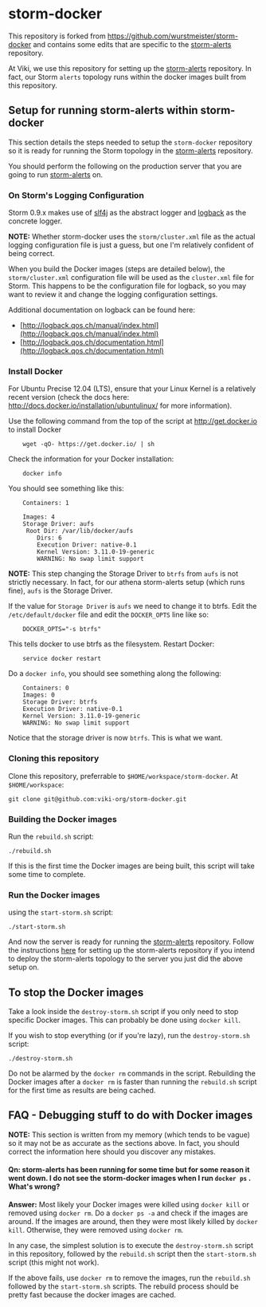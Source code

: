 storm-docker
============

This repository is forked from https://github.com/wurstmeister/storm-docker
and contains some edits that are specific to the
[storm-alerts](https://github.com/viki-org/storm-alerts) repository.

At Viki, we use this repository for setting up the
[storm-alerts](https://github.com/viki-org/storm-alerts) repository.
In fact, our Storm `alerts` topology runs within the docker images built from
this repository.

## Setup for running storm-alerts within storm-docker

This section details the steps needed to setup the `storm-docker` repository
so it is ready for running the Storm topology in the
[storm-alerts](https://github.com/viki-org/storm-alerts) repository.

You should perform the following on the production server that you are going
to run [storm-alerts](https://github.com/viki-org/storm-alerts) on.

### On Storm's Logging Configuration

Storm 0.9.x makes use of [slf4j](http://www.slf4j.org/) as the abstract logger
and [logback](http://logback.qos.ch/) as the concrete logger.

**NOTE:** Whether storm-docker uses the `storm/cluster.xml` file as the actual
logging configuration file is just a guess, but one I'm relatively confident of
being correct.

When you build the Docker images (steps are detailed below), the
`storm/cluster.xml` configuration file will be used as the `cluster.xml` file
for Storm. This happens to be the configuration file for logback, so you may
want to review it and change the logging configuration settings.

Additional documentation on logback can be found here:

- [http://logback.qos.ch/manual/index.html](http://logback.qos.ch/manual/index.html)
- [http://logback.qos.ch/documentation.html](http://logback.qos.ch/documentation.html)

### Install Docker

For Ubuntu Precise 12.04 (LTS), ensure that your Linux Kernel is a relatively
recent version (check the docs here:
http://docs.docker.io/installation/ubuntulinux/ for more information).

Use the following command from the top of the script at http://get.docker.io
to install Docker

		wget -qO- https://get.docker.io/ | sh

Check the information for your Docker installation:

		docker info

You should see something like this:

		Containers: 1

		Images: 4
		Storage Driver: aufs
		 Root Dir: /var/lib/docker/aufs
			Dirs: 6
			Execution Driver: native-0.1
			Kernel Version: 3.11.0-19-generic
			WARNING: No swap limit support

**NOTE:** This step changing the Storage Driver to `btrfs` from `aufs` is not
strictly necessary. In fact, for our athena storm-alerts setup (which runs
fine), `aufs` is the Storage Driver.

If the value for `Storage Driver` is `aufs` we need to change it to btrfs.
Edit the `/etc/default/docker` file and edit the `DOCKER_OPTS` line like so:

		DOCKER_OPTS="-s btrfs"

This tells docker to use btrfs as the filesystem. Restart Docker:

		service docker restart

Do a `docker info`, you should see something along the following:

		Containers: 0
		Images: 0
		Storage Driver: btrfs
		Execution Driver: native-0.1
		Kernel Version: 3.11.0-19-generic
		WARNING: No swap limit support

Notice that the storage driver is now `btrfs`. This is what we want.

### Cloning this repository

Clone this repository, preferrable to `$HOME/workspace/storm-docker`.
At `$HOME/workspace`:

    git clone git@github.com:viki-org/storm-docker.git

### Building the Docker images

Run the `rebuild.sh` script:

    ./rebuild.sh

If this is the first time the Docker images are being built, this script will
take some time to complete.

### Run the Docker images

using the `start-storm.sh` script:

    ./start-storm.sh

And now the server is ready for running the
[storm-alerts](https://github.com/viki-org/storm-alerts) repository. Follow the
instructions [here](https://github.com/viki-org/storm-alerts) for setting up the
storm-alerts repository if you intend to deploy the storm-alerts topology to the
server you just did the above setup on.

## To stop the Docker images

Take a look inside the `destroy-storm.sh` script if you only need to stop
specific Docker images. This can probably be done using `docker kill`.

If you wish to stop everything (or if you're lazy), run the `destroy-storm.sh`
script:

    ./destroy-storm.sh

Do not be alarmed by the `docker rm` commands in the script. Rebuilding the
Docker images after a `docker rm` is faster than running the `rebuild.sh`
script for the first time as results are being cached.

## FAQ - Debugging stuff to do with Docker images

**NOTE:** This section is written from my memory (which tends to be vague) so it
may not be as accurate as the sections above. In fact, you should correct the
information here should you discover any mistakes.

#### Qn: storm-alerts has been running for some time but for some reason it went down. I do not see the storm-docker images when I run `docker ps` . What's wrong?

**Answer:** Most likely your Docker images were killed using `docker kill` or
removed using `docker rm`. Do a `docker ps -a` and check if the images are
around. If the images are around, then they were most likely killed by
`docker kill`. Otherwise, they were removed using `docker rm`.

In any case, the simplest solution is to execute the `destroy-storm.sh` script
in this repository, followed by the `rebuild.sh` script then the
`start-storm.sh` script (this might not work).

If the above fails, use `docker rm` to remove the images, run the `rebuild.sh`
followed by the `start-storm.sh` scripts. The rebuild process should be pretty
fast because the docker images are cached.
